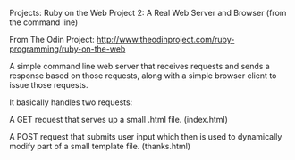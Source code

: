 Projects: Ruby on the Web
Project 2: A Real Web Server and Browser (from the command line)

From The Odin Project: http://www.theodinproject.com/ruby-programming/ruby-on-the-web

A simple command line web server that receives requests and sends a response based on those requests, along with a simple browser client to issue those requests.

It basically handles two requests:

A GET request that serves up a small .html file. (index.html)

A POST request that submits user input which then is used to dynamically modify part of a small template file. (thanks.html)